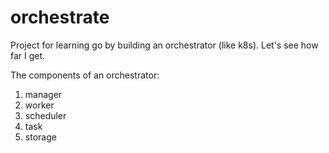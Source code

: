 # orchestrate

Project for learning go by building an orchestrator (like k8s).
Let's see how far I get.

The components of an orchestrator:
1. manager
2. worker
3. scheduler
4. task
5. storage
